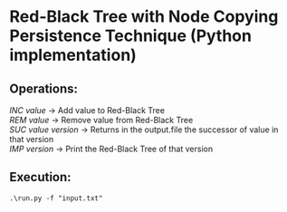 # Red-Black Tree with Node Copying Persistence Technique (Python implementation)  

## Operations:
*INC value* -> Add value to Red-Black Tree  
*REM value* -> Remove value from Red-Black Tree  
*SUC value version* -> Returns in the output.file the successor of value in that version  
*IMP version* -> Print the Red-Black Tree of that version  

## Execution:
```
.\run.py -f "input.txt"

```

